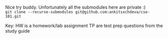 Nice try buddy. Unfortunately all the submodules here are private :)\
`git clone --recurse-submodules git@github.com:ankitsxchdeva/cse-101.git`

Key:
  HW is a homework/lab assignment
  TP are test prep questions from the study guide 
